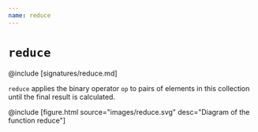 ```yaml
---
name: reduce
---
```


# `reduce`

@include [signatures/reduce.md]

`reduce` applies the binary operator `op` to pairs of elements in this collection until the final result is calculated.

@include [figure.html source="images/reduce.svg" desc="Diagram of the function reduce"]
